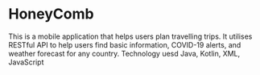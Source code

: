 # HoneyComb

This is a mobile application that helps users plan travelling trips. 
It utilises RESTful API to help users find basic information, COVID-19 alerts, and weather forecast for any country.
Technology uesd Java, Kotlin, XML, JavaScript
